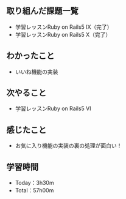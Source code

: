 ## 取り組んだ課題一覧
- 学習レッスンRuby on Rails5 IX（完了）
- 学習レッスンRuby on Rails5 X（完了）
## わかったこと
- いいね機能の実装
## 次やること
- 学習レッスンRuby on Rails5 Ⅵ
## 感じたこと
- お気に入り機能の実装の裏の処理が面白い！
## 学習時間
- Today：3h30m
- Total：57h00m
